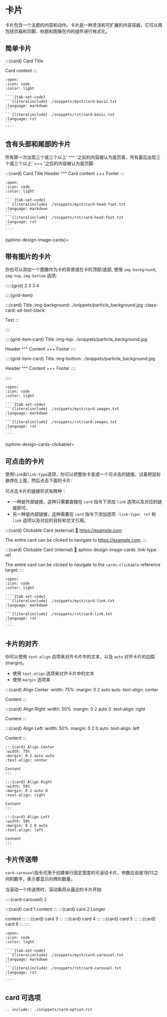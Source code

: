 # 卡片

卡片包含一个主题的内容和动作。卡片是一种灵活和可扩展的内容容器，它可以用包括页眉和页脚、标题和图像在内的组件进行格式化。

## 简单卡片

:::{card} Card Title

Card content
:::

`````{dropdown} Syntax
:open:
:icon: code
:color: light

````{tab-set-code}
```{literalinclude} ./snippets/myst/card-basic.txt
:language: markdown
```
```{literalinclude} ./snippets/rst/card-basic.txt
:language: rst
```
````
`````

## 含有头部和尾部的卡片

所有第一次出现三个或三个以上' ^^^ '之前的内容被认为是页眉，所有最后出现三个或三个以上' +++ '之后的内容被认为是页脚:

:::{card} Card Title
Header
^^^
Card content
+++
Footer
:::

`````{dropdown} Syntax
:open:
:icon: code
:color: light

````{tab-set-code}
```{literalinclude} ./snippets/myst/card-head-foot.txt
:language: markdown
```
```{literalinclude} ./snippets/rst/card-head-foot.txt
:language: rst
```
````
`````

(sphinx-design-image-cards)=

## 带有图片的卡片

你也可以添加一个图像作为卡的背景或在卡的顶部/底部, 使用 `img-background`, `img-top`, `img-bottom` 选项:

:::::{grid} 2 3 3 4

::::{grid-item}

:::{card} Title
:img-background: ./snippets/particle_background.jpg
:class-card: sd-text-black

Text
:::

::::

::::{grid-item-card} Title
:img-top: ./snippets/particle_background.jpg

Header
^^^
Content
+++
Footer
::::

::::{grid-item-card} Title
:img-bottom: ./snippets/particle_background.jpg

Header
^^^
Content
+++
Footer
::::

:::::

`````{dropdown} Syntax
:open:
:icon: code
:color: light

````{tab-set-code}
```{literalinclude} ./snippets/myst/card-images.txt
:language: markdown
```
```{literalinclude} ./snippets/rst/card-images.txt
:language: rst
```
````
`````

(sphinx-design-cards-clickable)=

## 可点击的卡片

使用`link`和`link-type`选项，你可以把整张卡变成一个可点击的链接。试着把鼠标悬停在上面，然后点击下面的卡片:

可点击卡片的链接形式有两种：

* 一种是外部链接，这种只需要直接在 `card` 指令下添加 `link` 选项以及对应的链接即可。
* 另一种是内部链接，这种需要在 `card` 指令下添加选项 `:link-type: ref` 和 `link` 选项以及对应的目标和交叉引用。

:::{card} Clickable Card (external)
:link: https://example.com

The entire card can be clicked to navigate to <https://example.com>.
:::

:::{card} Clickable Card (internal)
:link: sphinx-design-image-cards
:link-type: ref

The entire card can be clicked to navigate to the `cards-clickable` reference target.
:::

`````{dropdown} Syntax
:open:
:icon: code
:color: light

````{tab-set-code}
```{literalinclude} ./snippets/myst/card-link.txt
:language: markdown
```
```{literalinclude} ./snippets/rst/card-link.txt
:language: rst
```
````
`````

## 卡片的对齐

你可以使用 `text-align` 选项来对齐卡片中的文本，以及 `auto` 对齐卡片的边距 (margin)。

* 使用 `text-align` 选项来对齐卡片中的文本
* 使用 `margin` 选项来

:::{card} Align Center
:width: 75%
:margin: 0 2 auto auto
:text-align: center

Content
:::

:::{card} Align Right
:width: 50%
:margin: 0 2 auto 0
:text-align: right

Content
:::

:::{card} Align Left
:width: 50%
:margin: 0 2 0 auto
:text-align: left

Content
:::

```
:::{card} Align Center
:width: 75%
:margin: 0 2 auto auto
:text-align: center

Content
:::

:::{card} Align Right
:width: 50%
:margin: 0 2 auto 0
:text-align: right

Content
:::

:::{card} Align Left
:width: 50%
:margin: 0 2 0 auto
:text-align: left

Content
:::

```

## 卡片传送带

`card-carousel`指令可用于创建单行固定宽度的可滚动卡片。参数应该是1到12之间的数字，表示要显示的牌的数量。

当滚动一个传送带时，滚动条将从最近的卡片开始:

::::{card-carousel} 2

:::{card} card 1
content
:::
:::{card} card 2
Longer

content
:::
:::{card} card 3
:::
:::{card} card 4
:::
:::{card} card 5
:::
:::{card} card 6
:::
::::

`````{dropdown} Syntax
:open:
:icon: code
:color: light

````{tab-set-code}
```{literalinclude} ./snippets/myst/card-carousel.txt
:language: markdown
```
```{literalinclude} ./snippets/rst/card-carousel.txt
:language: rst
```
````
`````

## card 可选项

```{eval-rst}
.. include:: ./snippets/card-option.rst
```
